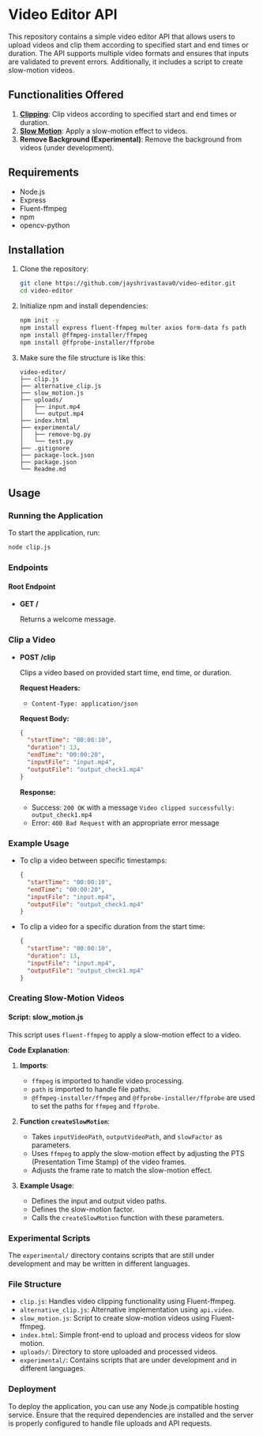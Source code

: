 # Video Editor API

This repository contains a simple video editor API that allows users to upload videos and clip them according to specified start and end times or duration. The API supports multiple video formats and ensures that inputs are validated to prevent errors. Additionally, it includes a script to create slow-motion videos.

## Functionalities Offered

1. [**Clipping**](https://github.com/jayshrivastava0/video-editor-api?tab=readme-ov-file#clip-a-video): Clip videos according to specified start and end times or duration.
2. [**Slow Motion**](https://github.com/jayshrivastava0/video-editing/blob/512c2f8800cff68da28ccfc3640de8fa2cb88df7/Readme.md#L127): Apply a slow-motion effect to videos.
3. **Remove Background (Experimental)**: Remove the background from videos (under development).

## Requirements

- Node.js
- Express
- Fluent-ffmpeg
- npm
- opencv-python

## Installation

1. Clone the repository:

   ```bash
   git clone https://github.com/jayshrivastava0/video-editor.git
   cd video-editor
   ```

2. Initialize npm and install dependencies:

   ```bash
   npm init -y
   npm install express fluent-ffmpeg multer axios form-data fs path
   npm install @ffmpeg-installer/ffmpeg
   npm install @ffprobe-installer/ffprobe
   ```

3. Make sure the file structure is like this:

   ```
   video-editor/
   ├── clip.js
   ├── alternative_clip.js
   ├── slow_motion.js
   ├── uploads/
   │   ├── input.mp4
   │   └── output.mp4
   ├── index.html
   ├── experimental/
   │   ├── remove-bg.py
   │   └── test.py
   ├── .gitignore
   ├── package-lock.json
   ├── package.json
   └── Readme.md
   ```

## Usage

### Running the Application

To start the application, run:

```bash
node clip.js
```

### Endpoints

#### Root Endpoint

- **GET /**

  Returns a welcome message.



### Clip a Video


- **POST /clip**

  Clips a video based on provided start time, end time, or duration.

  **Request Headers:**

  - `Content-Type: application/json`

  **Request Body:**

  ```json
  {
    "startTime": "00:00:10",
    "duration": 13,
    "endTime": "00:00:20",
    "inputFile": "input.mp4",
    "outputFile": "output_check1.mp4"
  }
  ```

  **Response:**

  - Success: `200 OK` with a message `Video clipped successfully: output_check1.mp4`
  - Error: `400 Bad Request` with an appropriate error message

### Example Usage

- To clip a video between specific timestamps:

  ```json
  {
    "startTime": "00:00:10",
    "endTime": "00:00:20",
    "inputFile": "input.mp4",
    "outputFile": "output_check1.mp4"
  }
  ```

- To clip a video for a specific duration from the start time:

  ```json
  {
    "startTime": "00:00:10",
    "duration": 13,
    "inputFile": "input.mp4",
    "outputFile": "output_check1.mp4"
  }
  ```

### Creating Slow-Motion Videos

#### Script: slow_motion.js

This script uses `fluent-ffmpeg` to apply a slow-motion effect to a video.

**Code Explanation**:

1. **Imports**:
   - `ffmpeg` is imported to handle video processing.
   - `path` is imported to handle file paths.
   - `@ffmpeg-installer/ffmpeg` and `@ffprobe-installer/ffprobe` are used to set the paths for `ffmpeg` and `ffprobe`.

2. **Function `createSlowMotion`**:
   - Takes `inputVideoPath`, `outputVideoPath`, and `slowFactor` as parameters.
   - Uses `ffmpeg` to apply the slow-motion effect by adjusting the PTS (Presentation Time Stamp) of the video frames.
   - Adjusts the frame rate to match the slow-motion effect.

3. **Example Usage**:
   - Defines the input and output video paths.
   - Defines the slow-motion factor.
   - Calls the `createSlowMotion` function with these parameters.

### Experimental Scripts

The `experimental/` directory contains scripts that are still under development and may be written in different languages.

### File Structure

- `clip.js`: Handles video clipping functionality using Fluent-ffmpeg.
- `alternative_clip.js`: Alternative implementation using `api.video`.
- `slow_motion.js`: Script to create slow-motion videos using Fluent-ffmpeg.
- `index.html`: Simple front-end to upload and process videos for slow motion.
- `uploads/`: Directory to store uploaded and processed videos.
- `experimental/`: Contains scripts that are under development and in different languages.

### Deployment

To deploy the application, you can use any Node.js compatible hosting service. Ensure that the required dependencies are installed and the server is properly configured to handle file uploads and API requests.
